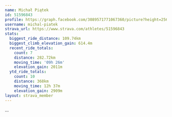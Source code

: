 ```yaml
---
name: Michał Piątek
id: 51596843
profile: https://graph.facebook.com/3089571771067360/picture?height=256&width=256
username: michal-piatek
strava_url: https://www.strava.com/athletes/51596843
stats:
  biggest_ride_distance: 109.74km
  biggest_climb_elevation_gain: 614.4m
  recent_ride_totals:
    count: 7
    distance: 282.72km
    moving_time: '09h 26m'
    elevation_gain: 2011m
  ytd_ride_totals:
    count: 10
    distance: 368km
    moving_time: 12h 37m
    elevation_gain: 2909m
layout: strava_member
--- 
```

...
